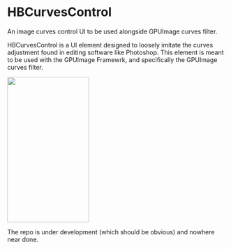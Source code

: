 # HBCurvesControl
An image curves control UI to be used alongside GPUImage curves filter.

HBCurvesControl is a UI element designed to loosely imitate the curves adjustment found in editing software like Photoshop. This element is meant to be used with the  GPUImage Framewrk, and specifically the GPUImage curves filter. 

<img src="http://i.imgur.com/5EJPtVt.gif" width="187" height="333"/>

The repo is under development (which should be obvious) and nowhere near done.  
